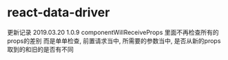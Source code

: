 # react-data-driver
更新记录
2019.03.20 1.0.9
componentWillReceiveProps 里面不再检查所有的props的差别
而是单单检查, 前置请求当中, 所需要的参数当中, 是否从新的props取到的和旧的是否有不同